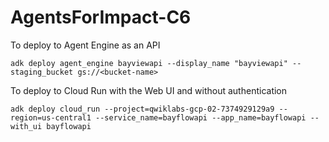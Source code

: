 # AgentsForImpact-C6
To deploy to Agent Engine as an API
```
adk deploy agent_engine bayviewapi --display_name "bayviewapi" --staging_bucket gs://<bucket-name>
```

To deploy to Cloud Run with the Web UI and without authentication
```
adk deploy cloud_run --project=qwiklabs-gcp-02-7374929129a9 --region=us-central1 --service_name=bayflowapi --app_name=bayflowapi --with_ui bayflowapi
```